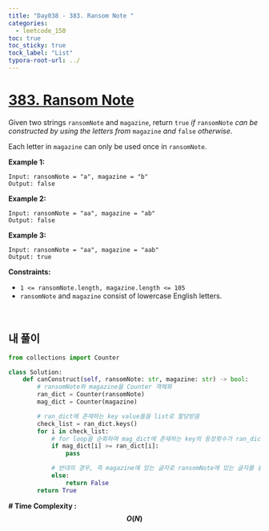 ```yaml
---
title: "Day038 - 383. Ransom Note "
categories:
  - leetcode_150
toc: true
toc_sticky: true
tock_label: "List"
typora-root-url: ../
---
```


# [383. Ransom Note](https://leetcode.com/problems/ransom-note/)

Given two strings `ransomNote` and `magazine`, return `true` *if* `ransomNote` *can be constructed by using the letters from* `magazine` *and* `false` *otherwise*.

Each letter in `magazine` can only be used once in `ransomNote`.

 

**Example 1:**

```
Input: ransomNote = "a", magazine = "b"
Output: false
```

**Example 2:**

```
Input: ransomNote = "aa", magazine = "ab"
Output: false
```

**Example 3:**

```
Input: ransomNote = "aa", magazine = "aab"
Output: true
```

 

**Constraints:**

- `1 <= ransomNote.length, magazine.length <= 105`
- `ransomNote` and `magazine` consist of lowercase English letters.

<br>

## **내 풀이**

```python
from collections import Counter

class Solution:
    def canConstruct(self, ransomNote: str, magazine: str) -> bool:
        # ransomNote와 magazine을 Counter 객체화
        ran_dict = Counter(ransomNote)
        mag_dict = Counter(magazine)

        # ran_dict에 존재하는 key value들을 list로 할당받음
        check_list = ran_dict.keys()
        for i in check_list:
            # for loop을 순회하며 mag_dict에 존재하는 key의 등장횟수가 ran_dict보다 크거나 같으면 통과.
            if mag_dict[i] >= ran_dict[i]: 
                pass

            # 반대의 경우, 즉 magazine에 있는 글자로 ransomNote에 있는 글자를 충당하지 못할 때 False를 return.
            else:
                return False
        return True
```




**\# Time Complexity  : $$O(N)$$** 

<br>
